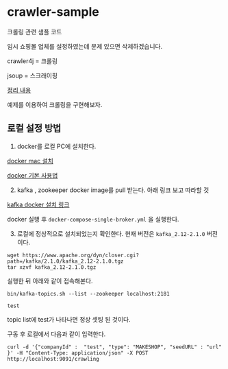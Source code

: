 # crawler-sample
크롤링 관련 샘플 코드

임시 쇼핑몰 업체를 설정하였는데 문제 있으면 삭제하겠습니다.


crawler4j = 크롤링

jsoup = 스크래이핑


[정리 내용](http://kkforgg.blog.me/221444984380)

예제를 이용하여 크롤링을 구현해보자.

로컬 설정 방법
---

1. docker를 로컬 PC에 설치한다.

[docker mac 설치](http://kkforgg.blog.me/221404509671)

[docker 기본 사용법](http://kkforgg.blog.me/221459908128)

2. kafka , zookeeper docker image를 pull 받는다. 아래 링크 보고 따라할 것  

[kafka docker 설치 링크](http://www.kwangsiklee.com/2017/03/docker-compose%EB%A1%9C-kafka%EB%A5%BC-%EB%A1%9C%EC%BB%AC%EC%97%90-%EB%9D%84%EC%9B%8C%EB%B3%B4%EC%9E%90/) 

docker 실행 후 `docker-compose-single-broker.yml` 을 실행한다.

3. 로컬에 정상적으로 설치되었는지 확인한다.
현재 버전은 `kafka_2.12-2.1.0` 버전이다.

```
wget https://www.apache.org/dyn/closer.cgi?path=/kafka/2.1.0/kafka_2.12-2.1.0.tgz
tar xzvf kafka_2.12-2.1.0.tgz
```
실행한 뒤 아래와 같이 접속해본다.

```
bin/kafka-topics.sh --list --zookeeper localhost:2181
```

```
test
```
topic list에 test가 나타나면 정상 셋팅 된 것이다.


구동 후 로컬에서 다음과 같이 입력한다.

```
curl -d '{"companyId" :  "test", "type": "MAKESHOP", "seedURL" : "url" }' -H "Content-Type: application/json" -X POST http://localhost:9091/crawling
```
